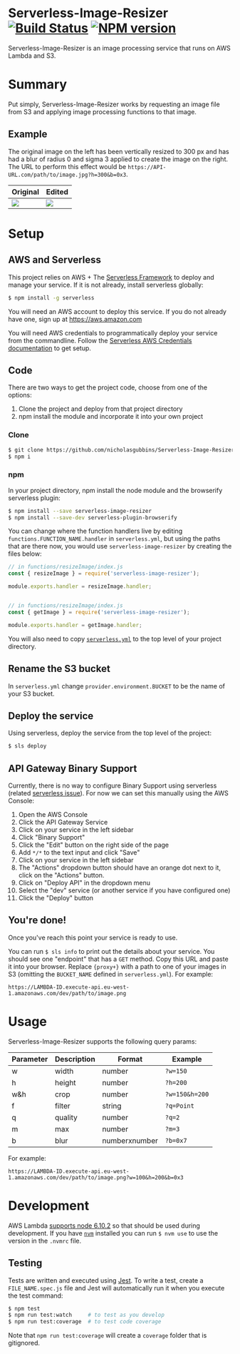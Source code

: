 Serverless-Image-Resizer [![Build Status][travis-image]][travis-url] [![NPM version][npm-image]][npm-url]
========================

Serverless-Image-Resizer is an image processing service that runs on AWS Lambda and S3.

# Summary

Put simply, Serverless-Image-Resizer works by requesting an image file from S3 and applying image
processing functions to that image.

## Example

The original image on the left has been vertically resized to 300 px and has had a blur of radius 0
and sigma 3 applied to create the image on the right. The URL to perform this effect would be
`https://API-URL.com/path/to/image.jpg?h=300&b=0x3`.

| Original | Edited |
| --- | --- |
| <img src="https://user-images.githubusercontent.com/2160046/29154251-faddecb4-7d47-11e7-8f75-e76085215146.jpg"> | <img src="https://user-images.githubusercontent.com/2160046/29154255-fe61f7cc-7d47-11e7-96f4-da46241e143b.jpg">|

# Setup

## AWS and Serverless

This project relies on AWS + The [Serverless Framework](https://github.com/serverless/serverless)
to deploy and manage your service. If it is not already, install serverless globally:

```sh
$ npm install -g serverless
```

You will need an AWS account to deploy this service. If you do not already have one, sign up at
https://aws.amazon.com

You will need AWS credentials to programmatically deploy your service from the commandline. Follow
the [Serverless AWS Credentials documentation](https://serverless.com/framework/docs/providers/aws/guide/credentials/)
to get setup.

## Code

There are two ways to get the project code, choose from one of the options:
1. Clone the project and deploy from that project directory
2. npm install the module and incorporate it into your own project

### Clone

```sh
$ git clone https://github.com/nicholasgubbins/Serverless-Image-Resizer.git && cd Serverless-Image-Resizer
$ npm i
```

### npm

In your project directory, npm install the node module and the browserify serverless plugin:

```sh
$ npm install --save serverless-image-resizer
$ npm install --save-dev serverless-plugin-browserify
```

You can change where the function handlers live by editing `functions.FUNCTION_NAME.handler` in
`serverless.yml`, but using the paths that are there now, you would use `serverless-image-resizer`
by creating the files below:

```js
// in functions/resizeImage/index.js
const { resizeImage } = require('serverless-image-resizer');

module.exports.handler = resizeImage.handler;


// in functions/resizeImage/index.js
const { getImage } = require('serverless-image-resizer');

module.exports.handler = getImage.handler;
```

You will also need to copy [`serverless.yml`](https://raw.githubusercontent.com/nicholasgubbins/Serverless-Image-Resizer/master/serverless.yml)
to the top level of your project directory.

## Rename the S3 bucket

In `serverless.yml` change `provider.environment.BUCKET` to be the name of your S3 bucket.

## Deploy the service

Using serverless, deploy the service from the top level of the project:

```sh
$ sls deploy
```

## API Gateway Binary Support

Currently, there is no way to configure Binary Support using serverless (related [serverless issue](https://github.com/serverless/serverless/issues/2797)).
For now we can set this manually using the AWS Console:
1. Open the AWS Console
2. Click the API Gateway Service
3. Click on your service in the left sidebar
4. Click "Binary Support"
5. Click the "Edit" button on the right side of the page
5. Add `*/*` to the text input and click "Save"
6. Click on your service in the left sidebar
7. The "Actions" dropdown button should have an orange dot next to it, click on the "Actions" button.
8. Click on "Deploy API" in the dropdown menu
9. Select the "dev" service (or another service if you have configured one)
10. Click the "Deploy" button

## You're done!

Once you've reach this point your service is ready to use.

You can run `$ sls info` to print out the details about your service. You should see one "endpoint"
that has a `GET` method. Copy this URL and paste it into your browser. Replace `{proxy+}` with a
path to one of your images in S3 (omitting the `BUCKET_NAME` defined in `serverless.yml`). For
example:

```
https://LAMBDA-ID.execute-api.eu-west-1.amazonaws.com/dev/path/to/image.png
```

# Usage

Serverless-Image-Resizer supports the following query params:

| Parameter | Description | Format | Example |
| --- | --- | --- | --- |
| w | width   | number | `?w=150` |
| h | height  | number | `?h=200` |
| w&h | crop | number | `?w=150&h=200` |
| f | filter  | string | `?q=Point` |
| q | quality | number | `?q=2` |
| m | max     | number | `?m=3` |
| b | blur    | numberxnumber | `?b=0x7` |

For example:

```
https://LAMBDA-ID.execute-api.eu-west-1.amazonaws.com/dev/path/to/image.png?w=100&h=200&b=0x3
```

# Development

AWS Lambda
[supports node 6.10.2](http://docs.aws.amazon.com/lambda/latest/dg/current-supported-versions.html)
so that should be used during development. If you have [`nvm`](https://github.com/creationix/nvm)
installed you can run `$ nvm use` to use the version in the `.nvmrc` file.

## Testing

Tests are written and executed using [Jest](https://facebook.github.io/jest/). To write a test,
create a `FILE_NAME.spec.js` file and Jest will automatically run it when you execute the test
command:

```sh
$ npm test
$ npm run test:watch     # to test as you develop
$ npm run test:coverage  # to test code coverage
```

Note that `npm run test:coverage` will create a `coverage` folder that is gitignored.

[travis-image]: https://travis-ci.org/nicholasgubbins/Serverless-Image-Resizer.svg?branch=master
[travis-url]: https://travis-ci.org/nicholasgubbins/Serverless-Image-Resizer
[npm-image]: https://badge.fury.io/js/serverless-image-resizer.svg
[npm-url]: https://npmjs.org/package/serverless-image-resizer
